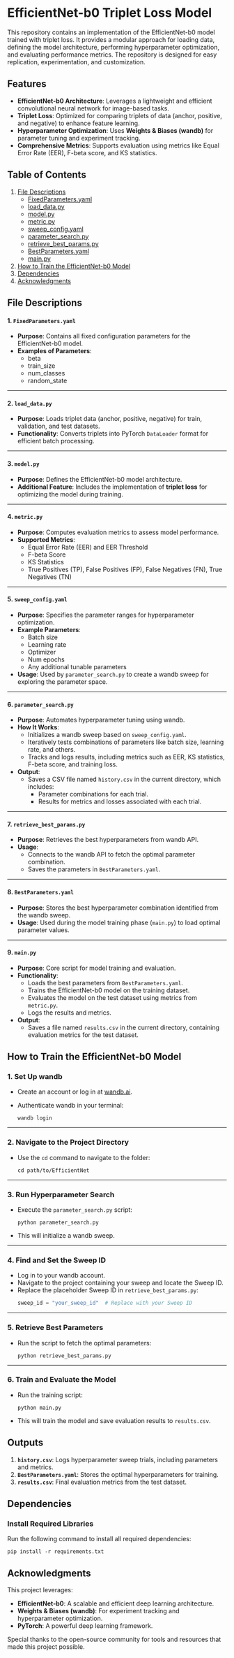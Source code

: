 # EfficientNet-b0 Triplet Loss Model

This repository contains an implementation of the EfficientNet-b0 model trained with triplet loss. It provides a modular approach for loading data, defining the model architecture, performing hyperparameter optimization, and evaluating performance metrics. The repository is designed for easy replication, experimentation, and customization.



## Features

- **EfficientNet-b0 Architecture**: Leverages a lightweight and efficient convolutional neural network for image-based tasks.
- **Triplet Loss**: Optimized for comparing triplets of data (anchor, positive, and negative) to enhance feature learning.
- **Hyperparameter Optimization**: Uses **Weights & Biases (wandb)** for parameter tuning and experiment tracking.
- **Comprehensive Metrics**: Supports evaluation using metrics like Equal Error Rate (EER), F-beta score, and KS statistics.


## Table of Contents

1. [File Descriptions](#file-descriptions)
    - [FixedParameters.yaml](#1-fixedparametersyaml)
    - [load_data.py](#2-load_datapy)
    - [model.py](#3-modelpy)
    - [metric.py](#4-metricpy)
    - [sweep_config.yaml](#5-sweep_configyaml)
    - [parameter_search.py](#6-parameter_searchpy)
    - [retrieve_best_params.py](#7-retrieve_best_paramspy)
    - [BestParameters.yaml](#8-bestparametersyaml)
    - [main.py](#9-mainpy)
2. [How to Train the EfficientNet-b0 Model](#how-to-train-the-efficientNet-b0-Model)
3. [Dependencies](#dependencies)
4. [Acknowledgments](#acknowledgments)



## File Descriptions

#### 1. **`FixedParameters.yaml`**
- **Purpose**: Contains all fixed configuration parameters for the EfficientNet-b0 model.
- **Examples of Parameters**: 
  - beta
  - train_size
  - num_classes
  - random_state

---

#### 2. **`load_data.py`**
- **Purpose**: Loads triplet data (anchor, positive, negative) for train, validation, and test datasets.
- **Functionality**: Converts triplets into PyTorch `DataLoader` format for efficient batch processing.

---

#### 3. **`model.py`**
- **Purpose**: Defines the EfficientNet-b0 model architecture.
- **Additional Feature**: Includes the implementation of **triplet loss** for optimizing the model during training.

---

#### 4. **`metric.py`**
- **Purpose**: Computes evaluation metrics to assess model performance.
- **Supported Metrics**:
  - Equal Error Rate (EER) and EER Threshold
  - F-beta Score
  - KS Statistics
  - True Positives (TP), False Positives (FP), False Negatives (FN), True Negatives (TN)

---

#### 5. **`sweep_config.yaml`**
- **Purpose**: Specifies the parameter ranges for hyperparameter optimization.
- **Example Parameters**:
  - Batch size
  - Learning rate
  - Optimizer
  - Num epochs
  - Any additional tunable parameters
- **Usage**: Used by `parameter_search.py` to create a wandb sweep for exploring the parameter space.
---

#### 6. **`parameter_search.py`**
- **Purpose**: Automates hyperparameter tuning using wandb.
- **How It Works**:
  - Initializes a wandb sweep based on `sweep_config.yaml`.
  - Iteratively tests combinations of parameters like batch size, learning rate, and others.
  - Tracks and logs results, including metrics such as EER, KS statistics, F-beta score, and training loss.
- **Output**:
  - Saves a CSV file named `history.csv` in the current directory, which includes:
    - Parameter combinations for each trial.
    - Results for metrics and losses associated with each trial.

---

#### 7. **`retrieve_best_params.py`**
- **Purpose**: Retrieves the best hyperparameters from wandb API.
- **Usage**:
  - Connects to the wandb API to fetch the optimal parameter combination.
  - Saves the parameters in `BestParameters.yaml`.

---

#### 8. **`BestParameters.yaml`**
- **Purpose**: Stores the best hyperparameter combination identified from the wandb sweep.
- **Usage**: Used during the model training phase (`main.py`) to load optimal parameter values.

---

#### 9. **`main.py`**
- **Purpose**: Core script for model training and evaluation.
- **Functionality**:
  - Loads the best parameters from `BestParameters.yaml`.
  - Trains the EfficientNet-b0 model on the training dataset.
  - Evaluates the model on the test dataset using metrics from `metric.py`.
  - Logs the results and metrics.
- **Output**:
  - Saves a file named `results.csv` in the current directory, containing evaluation metrics for the test dataset.


## How to Train the EfficientNet-b0 Model

### 1. Set Up wandb
- Create an account or log in at [wandb.ai](https://wandb.ai).
- Authenticate wandb in your terminal:

  ``
  wandb login
  ``

---

### 2. Navigate to the Project Directory
- Use the `cd` command to navigate to the folder:

  ``
  cd path/to/EfficientNet
  ``

---

### 3. Run Hyperparameter Search
- Execute the `parameter_search.py` script:

  ``
  python parameter_search.py
  ``
- This will initialize a wandb sweep.

---

### 4. Find and Set the Sweep ID
- Log in to your wandb account.
- Navigate to the project containing your sweep and locate the Sweep ID.
- Replace the placeholder Sweep ID in `retrieve_best_params.py`:
  ```python
  sweep_id = "your_sweep_id"  # Replace with your Sweep ID
  ```

---

### 5. Retrieve Best Parameters
- Run the script to fetch the optimal parameters:

  ``
  python retrieve_best_params.py
  ``

---

### 6. Train and Evaluate the Model
- Run the training script:

  ``
  python main.py
  ``
- This will train the model and save evaluation results to `results.csv`.



## Outputs

1. **`history.csv`**: Logs hyperparameter sweep trials, including parameters and metrics.
2. **`BestParameters.yaml`**: Stores the optimal hyperparameters for training.
3. **`results.csv`**: Final evaluation metrics from the test dataset.



## Dependencies

### Install Required Libraries
Run the following command to install all required dependencies:

``
pip install -r requirements.txt
``




## Acknowledgments

This project leverages:
- **EfficientNet-b0**: A scalable and efficient deep learning architecture.
- **Weights & Biases (wandb)**: For experiment tracking and hyperparameter optimization.
- **PyTorch**: A powerful deep learning framework.

Special thanks to the open-source community for tools and resources that made this project possible.
